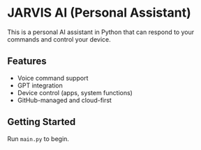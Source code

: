# JARVIS AI (Personal Assistant)

This is a personal AI assistant in Python that can respond to your commands and control your device.

## Features
- Voice command support
- GPT integration
- Device control (apps, system functions)
- GitHub-managed and cloud-first

## Getting Started
Run `main.py` to begin.
